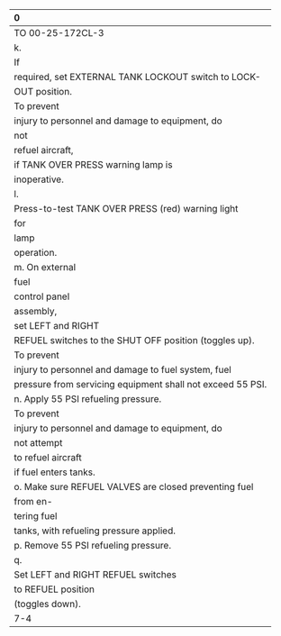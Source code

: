 | 0                                                          |
|:-----------------------------------------------------------|
| TO 00-25-172CL-3                                           |
| k.                                                         |
| If                                                         |
| required, set EXTERNAL TANK LOCKOUT switch to LOCK-        |
| OUT position.                                              |
| To prevent                                                 |
| injury to personnel and damage to equipment, do            |
| not                                                        |
| refuel aircraft,                                           |
| if TANK OVER PRESS warning lamp is                         |
| inoperative.                                               |
| l.                                                         |
| Press-to-test TANK OVER PRESS (red) warning light          |
| for                                                        |
| lamp                                                       |
| operation.                                                 |
| m. On external                                             |
| fuel                                                       |
| control panel                                              |
| assembly,                                                  |
| set LEFT and RIGHT                                         |
| REFUEL switches to the SHUT OFF position (toggles up).     |
| To prevent                                                 |
| injury to personnel and damage to fuel system, fuel        |
| pressure from servicing equipment shall not exceed 55 PSI. |
| n. Apply 55 PSI refueling pressure.                        |
| To prevent                                                 |
| injury to personnel and damage to equipment, do            |
| not attempt                                                |
| to refuel aircraft                                         |
| if fuel enters tanks.                                      |
| o. Make sure REFUEL VALVES are closed preventing fuel      |
| from en-                                                   |
| tering fuel                                                |
| tanks, with refueling pressure applied.                    |
| p. Remove 55 PSI refueling pressure.                       |
| q.                                                         |
| Set LEFT and RIGHT REFUEL switches                         |
| to REFUEL position                                         |
| (toggles down).                                            |
| 7-4                                                        |